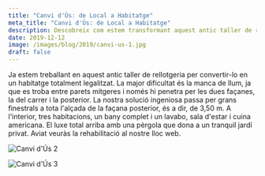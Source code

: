 ```yaml
---
title: "Canvi d'Ús: de Local a Habitatge"
meta_title: "Canvi d'Ús: de Local a Habitatge"
description: Descobreix com estem transformant aquest antic taller de rellotgeria en un habitatge totalment legalitzat, amb una solució innovadora per a la manca de llum.
date: 2019-12-12
image: /images/blog/2019/canvi-us-1.jpg
draft: false
---
```


Ja estem treballant en aquest antic taller de rellotgeria per convertir-lo en un habitatge totalment legalitzat. La major dificultat és la manca de llum, ja que es troba entre parets mitgeres i només hi penetra per les dues façanes, la del carrer i la posterior. La nostra solució ingeniosa passa per grans finestrals a tota l'alçada de la façana posterior, és a dir, de 3,50 m. A l'interior, tres habitacions, un bany complet i un lavabo, sala d'estar i cuina americana. El luxe total arriba amb una pèrgola que dona a un tranquil jardí privat. Aviat veuràs la rehabilitació al nostre lloc web.

![Canvi d'Ús 2](/images/blog/2019/canvi-us-2.jpg)

![Canvi d'Ús 3](/images/blog/2019/canvi-us-3.jpg)
